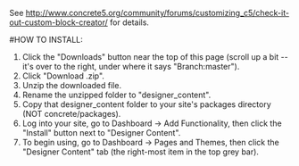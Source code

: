 See <http://www.concrete5.org/community/forums/customizing_c5/check-it-out-custom-block-creator/> for details.

#HOW TO INSTALL:
1. Click the "Downloads" button near the top of this page (scroll up a bit -- it's over to the right, under where it says "Branch:master").
2. Click "Download .zip".
3. Unzip the downloaded file.
4. Rename the unzipped folder to "designer_content".
5. Copy that designer_content folder to your site's packages directory (NOT concrete/packages).
6. Log into your site, go to Dashboard -> Add Functionality, then click the "Install" button next to "Designer Content".
7. To begin using, go to Dashboard -> Pages and Themes, then click the "Designer Content" tab (the right-most item in the top grey bar).
